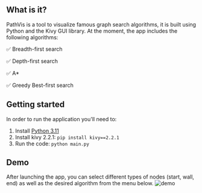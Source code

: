 ## What is it?
PathVis is a tool to visualize famous graph search algorithms, it is built using Python and the Kivy GUI library.
At the moment, the app includes the following algorithms:

✅ Breadth-first search

✅ Depth-first search

✅ A*

✅ Greedy Best-first search
## Getting started
In order to run the application you'll need to:
  1. Install [Python 3.11](https://www.python.org/downloads)
  2. Install kivy 2.2.1:
     ```pip install kivy==2.2.1```
  3. Run the code: ```python main.py```

## Demo
After launching the app, you can select different types of nodes (start, wall, end) as well as the desired algorithm from the menu below.
![demo](https://github.com/OtmaneDaoudi/PathVis/assets/63020343/cfebb6a6-83c3-431a-abea-5ee0dd930f7f)
